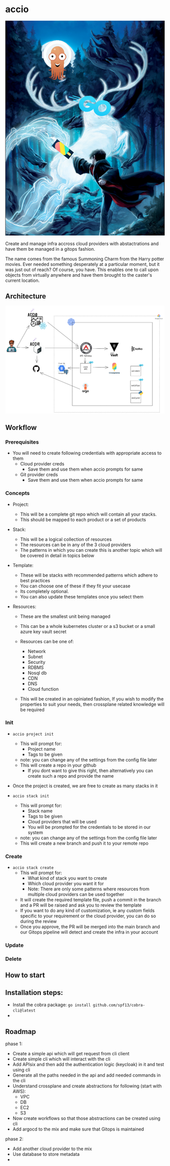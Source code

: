 # accio

![](image-1.png)


Create and manage infra accross cloud providers with abstactrations and have them be managed in a gitops fashion.

The name comes from the famous Summoning Charm from the Harry potter movies. Ever needed something desperately at a particular moment, but it was just out of reach? Of course, you have. This enables one to call upon objects from virtually anywhere and have them brought to the caster's current location. 


## Architecture

![accio architecture](images/accio-workflow.png)



## Workflow


### Prerequisites

- You will need to create following credentials with appropriate access to them 
    - Cloud provider creds
        - Save them and use them when accio prompts for same
    - Git provider creds
        - Save them and use them when accio prompts for same
        
### Concepts

- Project:
    - This will be a complete git repo which will contain all your stacks. 
    - This should be mapped to each product or a set of products

- Stack:
    - This will be a logical collection of resources
    - The resources can be in any of the 3 cloud providers
    - The patterns in which you can create this is another topic which will be covered in detail in topics below

- Template:
    - These will be stacks with recommended patterns which adhere to best practices
    - You can choose one of these if they fit your usecase
    - Its completely optional.
    - You can also update these templates once you select them

- Resources:
    - These are the smallest unit being managed 
    - This can be a whole kubernetes cluster or a s3 bucket or a small azure key vault secret
    - Resources can be one of:
        - Network
        - Subnet
        - Security
        - RDBMS
        - Nosql db
        - CDN
        - DNS
        - Cloud function


    - This will be created in an opiniated fashion, If you wish to modify the properties to suit your needs, then crossplane related knowledge will be required



### Init

- `accio project init`
    - This will prompt for:
        - Project name
        - Tags to be given
    - note: you can change any of the settings from the config file later
    - This will create a repo in your github 
        - If you dont want to give this right, then alternatively you can create such a repo and provide the name
    
- Once the project is created, we are free to create as many stacks in it
- `accio stack init`
    - This will prompt for:
        - Stack name
        - Tags to be given
        - Cloud providers that will be used
        - You will be prompted for the credentials to be stored in our system
    - note: you can change any of the settings from the config file later
    - This will create a new branch and push it to your remote repo


### Create

- `accio stack create`
    - This will prompt for:
        - What kind of stack you want to create
        - Which cloud provider you want it for
        - Note: There are only some patterns where resources from multiple cloud providers can be used together
    - It will create the required template file, push a commit in the branch and a PR will be raised and ask you to review the template
    - If you want to do any kind of customization, ie any custom fields specific to your requirement or the cloud provider, you can do so during the review
    - Once you approve, the PR will be merged into the main branch and our Gitops pipeline will detect and create the infra in your account



### Update

<TODO>

### Delete

<TODO>


## How to start


## Installation steps:

- Install the cobra package:
`go install github.com/spf13/cobra-cli@latest`
- 

## Roadmap

phase 1:

- Create a simple api which will get request from cli client
- Create simple cli which will interact with the cli
- Add APIsix and then add the authentication logic (keycloak) in it and test using cli
- Generate all the paths needed in the api and add needed commands in the cli
- Understand crossplane and create abstractions for following (start with AWS):
    - VPC
    - DB
    - EC2
    - S3
- Now create workflows so that those abstractions can be created using cli
- Add argocd to the mix and make sure that Gitops is maintained 

phase 2:

- Add another cloud provider to the mix
- Use database to store metadata
- 